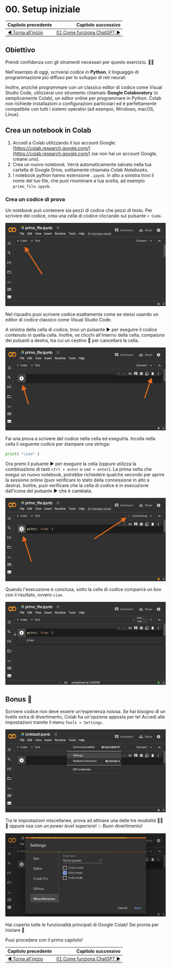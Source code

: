 # 00. Setup iniziale

| Capitolo precedente                                                                                                                                          | Capitolo successivo                                                                           |
| :--------------------------------------------------------------------------------------------------------------------------------------------------------------- | ---------------------------------------------------------------------------------------------------: |
| [◀︎ Torna all'inizio](../../..) | [01 Come funziona ChatGPT ▶︎](../01-come-funziona-gpt) |

## Obiettivo
Prendi confidenza con gli strumenti necessari per questo esercizio. 👩‍💻

Nell'esempio di oggi, scriverai codice in **Python**, il linguaggio di programmazione più diffuso per lo sviluppo di reti neurali.

Inoltre, anziché programmare con un classico editor di codice come Visual Studio Code, utilizzerai uno strumento chiamato **Google Colaboratory** (o semplicemente Colab), un editor online per programmare in Python. Colab non richiede installazioni o configurazioni particolari ed è perfettamente compatibile con tutti i sistemi operativi (ad esempio, Windows, macOS, Linux).


## Crea un notebook in Colab

1. Accedi a Colab utilizzando il tuo account Google: [https://colab.research.google.com/](https://colab.research.google.com/) (se non hai un account Google, creane uno).
2. Crea un nuovo notebook. Verrà automaticamente salvato nella tua cartella di Google Drive, solitamente chiamata *Colab Notebooks*.
3. I notebook python hanno estensione `.ipynb`. In alto a sinistra trovi il nome del tuo file, che puoi rinominare a tua scelta, ad esempio `primo_file.ipynb`.


### Crea un codice di prova

Un notebook può contenere sia pezzi di codice che pezzi di testo. Per scrivere del codice, crea una cella di codice cliccando sul pulsante `+ Code`.

![Pulsante aggiunta blocco testo](../assets/00-notebook.png)

Nel riquadro puoi scrivere codice esattamente come se stessi usando un editor di codice classico come Visual Studio Code.

A sinistra della cella di codice, trovi un pulsante ▶️ per eseguire il codice contenuto in quella cella. Inoltre, se clicchi all'interno della cella, compaiono dei pulsanti a destra, tra cui un cestino 🚮 per cancellare la cella.

![Cella di codice](../assets/00-cell.png)

Fai una prova a scrivere del codice nella cella ed eseguirla. Incolla nella cella il seguente codice per stampare una stringa:

```py
print( "ciao" )
```
Ora premi il pulsante ▶️ per eseguire la cella (oppure utilizza la combinazione di tasti `ctrl + enter` o `cmd + enter`). La prima volta che esegui un nuovo notebook, potrebbe richiedere qualche secondo per aprire la sessione online (puoi verificare lo stato della connessione in alto a destra). Inoltre, puoi verificare che la cella di codice è in esecuzione dall'icona del pulsante ▶️ che è cambiata.

![Esecuzione in corso](../assets/00-exec.png)

Quando l'esecuzione è conclusa, sotto la cella di codice comparirà un box con il risultato, ovvero `ciao`.

![Esecuzione terminata](../assets/00-done.png)



<!--
## Utilizza file esterni

Durante l'esempio di oggi, ti servirà leggere dei file esterni da utilizzare all'interno del codice.

Per caricare un file all'interno del notebook, clicca il simbolo della cartella 📁 nella barra a sinistra.

![Pulsante upload file](../assets/00-load.png)

Nel riquadro puoi visualizzare i file che sono presenti nello "storage virtuale" della sessione corrente del tuo notebook. Puoi notare che esiste già una cartella `sample_data` con dei file di esempio (questi non ci serviranno, perciò puoi anche eliminarle la cartella).

Quando avrai bisogno di caricare un tuo file, potrai farlo cliccando sull'icona a sinistra e selezionando il file dal tuo computer.

![Upload di file](../assets/00-filetree.png)
-->



## Bonus 🤪

Scrivere codice non deve essere un'esperienza noiosa. Se hai bisogno di un livello extra di divertimento, Colab ha un'opzione apposta per te! Accedi alle impostazioni tramite il menu `Tools > Settings`.

![Menu impostazioni](../assets/00-settings.png)

Tra le impostazioni miscellanee, prova ad attivare una delle tre *modalità* 🐶🐱🦀 oppure osa con un *power level* superiore! 💥 Buon divertimento!

![Impostazioni miscellanee](../assets/00-misc.png)



Hai coperto tutte le funzionalità principali di Google Colab! Sei pronta per iniziare 🤩

Puoi procedere con il primo capitolo!

| Capitolo precedente                                                                                                                                          | Capitolo successivo                                                                           |
| :--------------------------------------------------------------------------------------------------------------------------------------------------------------- | ---------------------------------------------------------------------------------------------------: |
| [◀︎ Torna all'inizio](../../..) | [01 Come funziona ChatGPT ▶︎](../01-come-funziona-gpt) |
